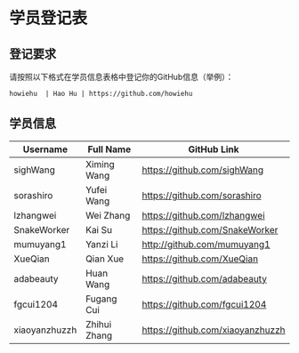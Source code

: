 # 学员登记表

## 登记要求

请按照以下格式在学员信息表格中登记你的GitHub信息（举例）：

```markdown
howiehu  | Hao Hu | https://github.com/howiehu
```

## 学员信息

Username | Full Name | GitHub Link
-------- | --------- | -----------
sighWang | Ximing Wang | https://github.com/sighWang
sorashiro | Yufei Wang | https://github.com/sorashiro
lzhangwei | Wei Zhang | https://github.com/lzhangwei
SnakeWorker | Kai Su | https://github.com/SnakeWorker
mumuyang1 | Yanzi Li | http://github.com/mumuyang1
XueQian | Qian Xue | https://github.com/XueQian
adabeauty | Huan Wang | https://github.com/adabeauty
fgcui1204 | Fugang Cui | https://github.com/fgcui1204
xiaoyanzhuzzh | Zhihui Zhang | https://github.com/xiaoyanzhuzzh
